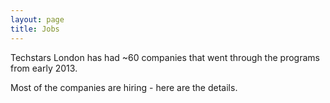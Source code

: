 ```yaml
---
layout: page
title: Jobs
---
```

Techstars London has had ~60 companies that went through the programs from early 2013. 

Most of the companies are hiring - here are the details.